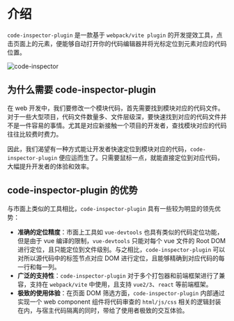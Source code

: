 # 介绍

`code-inspector-plugin` 是一款基于 `webpack/vite plugin` 的开发提效工具，点击页面上的元素，便能够自动打开你的代码编辑器并将光标定位到元素对应的代码位置。

![code-inspector](https://user-images.githubusercontent.com/73059627/227070438-6e40e112-6f1d-4f67-9f26-53986bff77c3.gif)

## 为什么需要 code-inspector-plugin

在 web 开发中，我们要修改一个模块代码，首先需要找到模块对应的代码文件。对于一些大型项目，代码文件数量多、文件层级深，要快速找到对应的代码文件并不是一件容易的事情。尤其是对应新接触一个项目的开发者，查找模块对应的代码往往比较费时费力。

因此，我们渴望有一种方式能让开发者快速定位到模块对应的代码，`code-inspector-plugin` 便应运而生了。只需要鼠标一点，就能直接定位到对应代码，大幅提升开发者的体验和效率。

## code-inspector-plugin 的优势

与市面上类似的工具相比，`code-inspector-plugin` 具有一些较为明显的领先优势：

- <b>准确的定位精度</b>：市面上工具如 `vue-devtools` 也具有类似的代码定位功能，但是由于 vue 编译的限制，`vue-devtools` 只能对每个 vue 文件的 Root DOM 进行定位，且只能定位到文件级别。与之相比，`code-inspector-plugin` 可以对所以源代码中的标签节点对应 DOM 进行定位，且能够精确到对应代码的每一行和每一列。
- <b>广泛的支持性</b>：`code-inspector-plugin` 对于多个打包器和前端框架进行了兼容，支持在 `webpack/vite` 中使用，且支持 `vue2/3`、`react` 等前端框架。
- <b>极致的使用体验</b>：在页面 DOM 筛选方面，`code-inspector-plugin` 内部通过实现一个 web component 组件将代码审查的 `html/js/css` 相关的逻辑封装在内，与宿主代码隔离的同时，带给了使用者极致的交互体验。
